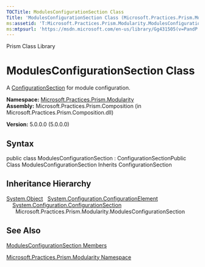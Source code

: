 ```yaml
---
TOCTitle: ModulesConfigurationSection Class
Title: 'ModulesConfigurationSection Class (Microsoft.Practices.Prism.Modularity)'
ms:assetid: 'T:Microsoft.Practices.Prism.Modularity.ModulesConfigurationSection'
ms:mtpsurl: 'https://msdn.microsoft.com/en-us/library/Gg431505(v=PandP.50)'
---
```


Prism Class Library

ModulesConfigurationSection Class
=================================

A [ConfigurationSection](http://msdn2.microsoft.com/en-us/library/x0kca287) for module configuration.

**Namespace:** [Microsoft.Practices.Prism.Modularity](https://msdn.microsoft.com/n:microsoft.practices.prism.modularity)
**Assembly:** Microsoft.Practices.Prism.Composition (in Microsoft.Practices.Prism.Composition.dll)

**Version:** 5.0.0.0 (5.0.0.0)

## Syntax


<span id="syntaxToggle"></span>public class ModulesConfigurationSection : ConfigurationSectionPublic Class ModulesConfigurationSection Inherits ConfigurationSection

Inheritance Hierarchy
---------------------

<span id="familyToggle"></span>[System.Object](http://msdn2.microsoft.com/en-us/library/e5kfa45b)
  [System.Configuration.ConfigurationElement](http://msdn2.microsoft.com/en-us/library/kyx77cz3)
    [System.Configuration.ConfigurationSection](http://msdn2.microsoft.com/en-us/library/x0kca287)
      Microsoft.Practices.Prism.Modularity.ModulesConfigurationSection

See Also
--------


[ModulesConfigurationSection Members](https://msdn.microsoft.com/allmembers.t:microsoft.practices.prism.modularity.modulesconfigurationsection)

[Microsoft.Practices.Prism.Modularity Namespace](https://msdn.microsoft.com/n:microsoft.practices.prism.modularity)
